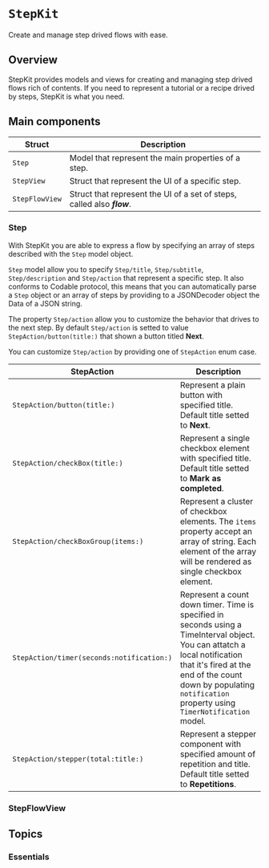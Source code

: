 # ``StepKit``

Create and manage step drived flows with ease.

## Overview

StepKit provides models and views for creating and managing step drived flows rich of contents. If you need to represent a tutorial or a recipe drived by steps, StepKit is what you need.

## Main components

Struct | Description
--- | ---
``Step``            | Model that represent the main properties of a step.
``StepView``        | Struct that represent the UI of a specific step.
``StepFlowView``    | Struct that represent the UI of a set of steps, called also ***flow***.

### Step
With StepKit you are able to express a flow by specifying an array of steps described with the ``Step`` model object.


``Step`` model allow you to specify ``Step/title``, ``Step/subtitle``, ``Step/description`` and ``Step/action`` that represent a specific step. It also conforms to Codable protocol, this means that you can automatically parse a ``Step`` object or an array of steps by providing to a JSONDecoder object the Data of a JSON string.

The property ``Step/action`` allow you to customize the behavior that drives to the next step. By default ``Step/action`` is setted to value ``StepAction/button(title:)`` that shown a button titled **Next**. 

You can customize ``Step/action`` by providing one of ``StepAction`` enum case.

StepAction | Description
--- | ---
``StepAction/button(title:)``               | Represent a plain button with specified title. Default title setted to **Next**.
``StepAction/checkBox(title:)``             | Represent a single checkbox element with specified title. Default title setted to **Mark as completed**.
``StepAction/checkBoxGroup(items:)``        | Represent a cluster of checkbox elements. The `items` property accept an array of string. Each element of the array will be rendered as single checkbox element.
``StepAction/timer(seconds:notification:)`` | Represent a count down timer. Time is specified in seconds using a TimeInterval object. You can attatch a local notification that it's fired at the end of the count down by populating `notification` property using ``TimerNotification`` model.
``StepAction/stepper(total:title:)``        | Represent a stepper component with specified amount of repetition and title. Default title setted to **Repetitions**.


### StepFlowView


## Topics

### Essentials

